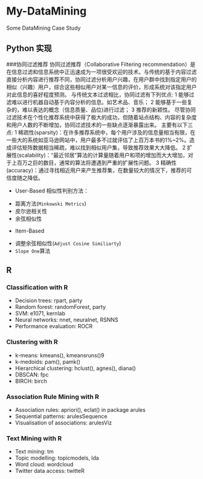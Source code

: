 My-DataMining
=============

Some DataMining Case Study

## Python 实现
###协同过滤推荐
协同过滤推荐（Collaborative Filtering recommendation）是在信息过滤和信息系统中正迅速成为一项很受欢迎的技术。与传统的基于内容过滤直接分析内容进行推荐不同，协同过滤分析用户兴趣，在用户群中找到指定用户的相似（兴趣）用户，综合这些相似用户对某一信息的评价，形成系统对该指定用户对此信息的喜好程度预测。
 与传统文本过滤相比，协同过滤有下列优点:
1 能够过滤难以进行机器自动基于内容分析的信息。如艺术品、音乐；
2 能够基于一些复杂的，难以表达的概念（信息质量、品位)进行过滤；
3 推荐的新颖性。
 尽管协同过滤技术在个性化推荐系统中获得了极大的成功，但随着站点结构、内容的复杂度和用户人数的不断增加，协同过滤技术的一些缺点逐渐暴露出来。
 主要有以下三点:
1 稀疏性(sparsity)：在许多推荐系统中，每个用户涉及的信息量相当有限，在一些大的系统如亚马逊网站中，用户最多不过就评估了上百万本书的1%~2%。造成评估矩阵数据相当稀疏，难以找到相似用户集，导致推荐效果大大降低。
2 扩展性(scalability)：“最近邻居”算法的计算量随着用户和项的增加而大大增加，对于上百万之巨的数目，通常的算法将遭遇到严重的扩展性问题。
3 精确性(accuracy)：通过寻找相近用户来产生推荐集，在数量较大的情况下，推荐的可信度随之降低。

* User-Based
相似性判别方法：
- 距离方法(`Minkowski Metrics`)
- 皮尔逊相关性
- 余弦相似性 

* Item-Based
- 调整余弦相似性(`Adjust Cosine Similiarty`)
- `Slope One`算法

## R
### Classification with R

* Decision trees: rpart, party
* Random forest: randomForest, party
* SVM: e1071, kernlab
* Neural networks: nnet, neuralnet, RSNNS
* Performance evaluation: ROCR

### Clustering with R
* k-means: kmeans(), kmeansruns()9
* k-medoids: pam(), pamk()
* Hierarchical clustering: hclust(), agnes(), diana()
* DBSCAN: fpc
* BIRCH: birch

### Association Rule Mining with R
* Association rules: apriori(), eclat() in package arules
* Sequential patterns: arulesSequence
* Visualisation of associations: arulesViz

### Text Mining with R
* Text mining: tm
* Topic modelling: topicmodels, lda
* Word cloud: wordcloud
* Twitter data access: twitteR

##
